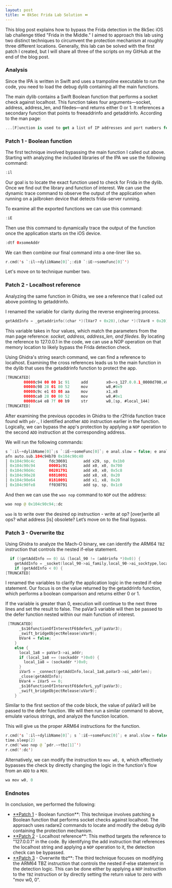 ```yaml
---
layout: post
title: ⏪ 8kSec Frida Lab Solution ⏪
---
```




This blog post explains how to bypass the Frida detection in the 8kSec iOS lab challenge titled "Frida in the Middle." I aimed to approach this lab using two distinct techniques to circumvent the protection mechanism at roughly three different locations. Generally, this lab can be solved with the first patch I created, but I will share all three of the scripts on my GitHub at the end of the blog post. 

### Analysis

Since the IPA is written in Swift and uses a trampoline executable to run the code, you need to load the debug dylib containing all the main functions.

The main dylib contains a Swift Boolean function that performs a socket check against localhost. This function takes four arguments—socket, address, address_len, and filedes—and returns either 0 or 1. It references a secondary function that points to freeaddrinfo and getaddrinfo. According to the man page:

```swift
...[F]unction is used to get a list of IP addresses and port numbers for host hostname and service servname.  It is a replacement for and provides more flexibility than the gethostbyname(3) and getservbyname(3) functions.
```

### Patch 1 - Boolean function

The first technique involved bypassing the main function I called out above. Starting with analyzing the included libraries of the IPA we use the following command:

```swift
:il
```

Our goal is to locate the exact function used to check for Frida in the dylib. Once we find out the library and function of interest. We can use the dynamic trace command to observe the output of the application when running on a jailbroken device that detects frida-server running.

To examine all the exported functions we can use this command:

```swift
:iE
```

Then use this command to dynamically trace the output of the function once the application starts on the iOS device. 

```swift
:dtf 0xsomeAddr
```

 We can then combine our final command into a one-liner like so. 

```swift
r.cmd('s `:il~+dylibName[0]`;:di0 `:iE~+someFunc[0]`')
```

Let's move on to technique number two. 

### Patch 2 - Localhost reference

Analyzing the same function in Ghidra, we see a reference that I called out above pointing to getaddrinfo. 

I renamed the variable for clarity during the reverse engineering process. 

```swift
getAddInfo = _getaddrinfo((char *)(lVar7 + 0x20),(char *)(lVar8 + 0x20),&aStack_88,&local_90);
```

This variable takes in four values, which match the parameters from the man page reference: *socket, address, address_len, and filedes*. By locating the reference to 127.0.0.1 in the code, we can use a NOP operation on that memory location to likely bypass the Frida detection check. 

Using Ghidra's string search command, we can find a reference to localhost. Examining the cross references leads us to the main function in the dylib that uses the getaddrinfo function to protect the app. 

```swift
[TRUNCATED]
        00008c94 00 00 1c 91     add        x0=>s_127.0.0.1_0000d700,x0,#0x700               = "127.0.0.1"
        00008c98 28 01 80 52     mov        w8,#0x9
        00008c9c e1 03 08 aa     mov        x1,x8
        00008ca0 28 00 80 52     mov        w8,#0x1
        00008ca4 e8 7f 00 b9     str        w8,[sp, #local_144]
[TRUNCATED]
```

After examining the previous opcodes in Ghidra to the r2frida function trace found with `pdr.`, I identified another `ADD` instruction earlier in the function. Logically, we can bypass the app's protection by applying a `NOP` operation to the second `ADD` instruction at the corresponding address. 

We will run the following commands:

```swift
s `:il~+dylibName[0]`;s `:iE~+someFunc[0]`; e anal.slow = false; e anal.nopskip = true; e emu.str = true; afr.; afna.;pdr.~+add
afn auto.sub.104c94b70 0x104c90c40
│ 0x104c90c4c      fdc30691       add x29, sp, 0x1b0
│ 0x104c90c94      00001c91       add x0, x0, 0x700
│ 0x104c90d4c      00201791       add x0, x0, 0x5c8
│ 0x104c90e28      08810091       add x8, x8, 0x20
│ 0x104c90e64      01810091       add x1, x8, 0x20
│ 0x104c90fe8      ff030791       add sp, sp, 0x1c0
```

And then we can use the `wao nop` command to `NOP` out the address:

```swift
wao nop @ 0x104c90c94;:dc
```

`wao` is to write over the desired op instruction - write at op? [over]write all ops? what address [is] obsolete? Let’s move on to the final bypass. 

### Patch 3 - Overwrite tbz

Using Ghidra to analyze the Mach-O binary, we can identify the ARM64 `TBZ` instruction that controls the nested if-else statement. 

```swift
  if ((getAddInfo == 0) && (local_90 != (addrinfo *)0x0)) {
    getAddInfo = _socket(local_90->ai_family,local_90->ai_socktype,local_90->ai_protocol);
    if (getAddInfo < 0) {
[TRUNCATED]
```

I renamed the variables to clarify the application logic in the nested if-else statement. Our focus is on the value returned by the getaddrinfo function, which performs a boolean comparison and returns either 0 or 1. 

If the variable is greater than 0, execution will continue to the next three lines and set the result to false. The paVar3 variable will then be passed to the defer function nested within our main function of interest.

```swift
 [TRUNCATED]
      _$s16functionOfInterestF6$deferL_yyF(paVar3);
      _swift_bridgeObjectRelease(uVar9);
      bVar4 = false;
    }
    else {
      local_1a8 = paVar3->ai_addr;
      if (local_1a8 == (sockaddr *)0x0) {
        local_1a8 = (sockaddr *)0x0;
      }
      iVar5 = _connect(getAddInfo,local_1a8,paVar3->ai_addrlen);
      _close(getAddInfo);
      bVar4 = iVar5 == 0;
      _$s16functionOfInterestF6$deferL_yyF(paVar3);
      _swift_bridgeObjectRelease(uVar9);
    }
```

Similar to the first section of the code block, the value of paVar3 will be passed to the defer function. We will then run a similar command to above, emulate various strings, and analyze the function location. 

This will give us the proper ARM64 instructions for the function. 

```swift
r.cmd('s `:il~+dylibName[0]`; s `:iE~+someFunc[0]`; e anal.slow = false; e anal.nopskip = true; e emu.str = true; afr.; afna.')
time.sleep(2)
r.cmd('wao nop @ `pdr.~+tbz[1]`')
r.cmd(':dc')
```

Alternatively, we can modify the instruction to `mov w0, 0`, which effectively bypasses the check by directly changing the logic in the function's flow from an `ADD` to a `MOV`. 

```swift
wa mov w0, 0
```

### Endnotes

In conclusion, we performed the following: 

- [**Patch 1](https://github.com/n0psn0ps/automation-r2pipe/blob/main/fitmPatch01.py) - Boolean function**: This technique involves patching a Boolean function that performs socket checks against localhost. The approach uses radare2 commands to locate and modify the debug dylib containing the protection mechanism.
- [**Patch 2](https://github.com/n0psn0ps/automation-r2pipe/blob/main/fitmPatch02.py) - Localhost reference**: This method targets the reference to "127.0.0.1" in the code. By identifying the add instruction that references the localhost string and applying a `NOP` operation to it, the detection check can be bypassed.
- [**Patch 3](https://github.com/n0psn0ps/automation-r2pipe/blob/main/fitmPatch03.py) - Overwrite tbz**: The third technique focuses on modifying the ARM64 TBZ instruction that controls the nested if-else statement in the detection logic. This can be done either by applying a `NOP` instruction to the `TBZ` instruction or by directly setting the return value to zero with "mov w0, 0".